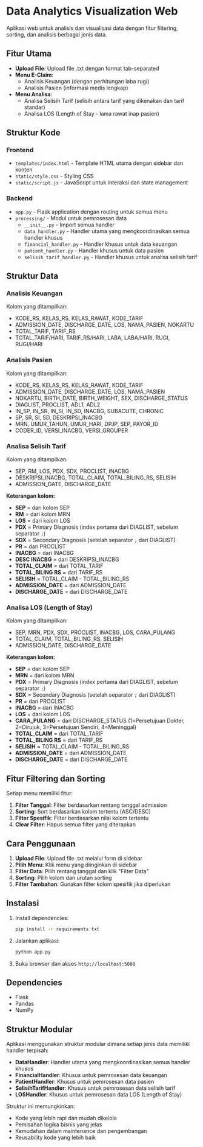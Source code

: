 # Data Analytics Visualization Web

Aplikasi web untuk analisis dan visualisasi data dengan fitur filtering, sorting, dan analisis berbagai jenis data.

## Fitur Utama

- **Upload File**: Upload file .txt dengan format tab-separated
- **Menu E-Claim**: 
  - Analisis Keuangan (dengan perhitungan laba rugi)
  - Analisis Pasien (informasi medis lengkap)
- **Menu Analisa**:
  - Analisa Selisih Tarif (selisih antara tarif yang dikenakan dan tarif standar)
  - Analisa LOS (Length of Stay - lama rawat inap pasien)

## Struktur Kode

### Frontend
- `templates/index.html` - Template HTML utama dengan sidebar dan konten
- `static/style.css` - Styling CSS
- `static/script.js` - JavaScript untuk interaksi dan state management

### Backend
- `app.py` - Flask application dengan routing untuk semua menu
- `processing/` - Modul untuk pemrosesan data
  - `__init__.py` - Import semua handler
  - `data_handler.py` - Handler utama yang mengkoordinasikan semua handler khusus
  - `financial_handler.py` - Handler khusus untuk data keuangan
  - `patient_handler.py` - Handler khusus untuk data pasien
  - `selisih_tarif_handler.py` - Handler khusus untuk analisa selisih tarif

## Struktur Data

### Analisis Keuangan
Kolom yang ditampilkan:
- KODE_RS, KELAS_RS, KELAS_RAWAT, KODE_TARIF
- ADMISSION_DATE, DISCHARGE_DATE, LOS, NAMA_PASIEN, NOKARTU
- TOTAL_TARIF, TARIF_RS
- TOTAL_TARIF/HARI, TARIF_RS/HARI, LABA, LABA/HARI, RUGI, RUGI/HARI

### Analisis Pasien
Kolom yang ditampilkan:
- KODE_RS, KELAS_RS, KELAS_RAWAT, KODE_TARIF
- ADMISSION_DATE, DISCHARGE_DATE, LOS, NAMA_PASIEN
- NOKARTU, BIRTH_DATE, BIRTH_WEIGHT, SEX, DISCHARGE_STATUS
- DIAGLIST, PROCLIST, ADL1, ADL2
- IN_SP, IN_SR, IN_SI, IN_SD, INACBG, SUBACUTE, CHRONIC
- SP, SR, SI, SD, DESKRIPSI_INACBG
- MRN, UMUR_TAHUN, UMUR_HARI, DPJP, SEP, PAYOR_ID
- CODER_ID, VERSI_INACBG, VERSI_GROUPER

### Analisa Selisih Tarif
Kolom yang ditampilkan:
- SEP, RM, LOS, PDX, SDX, PROCLIST, INACBG
- DESKRIPSI_INACBG, TOTAL_CLAIM, TOTAL_BILING_RS, SELISIH
- ADMISSION_DATE, DISCHARGE_DATE

**Keterangan kolom:**
- **SEP** = dari kolom SEP
- **RM** = dari kolom MRN
- **LOS** = dari kolom LOS
- **PDX** = Primary Diagnosis (index pertama dari DIAGLIST, sebelum separator `;`)
- **SDX** = Secondary Diagnosis (setelah separator `;` dari DIAGLIST)
- **PR** = dari PROCLIST
- **INACBG** = dari INACBG
- **DESC INACBG** = dari DESKRIPSI_INACBG
- **TOTAL_CLAIM** = dari TOTAL_TARIF
- **TOTAL_BILING RS** = dari TARIF_RS
- **SELISIH** = TOTAL_CLAIM - TOTAL_BILING_RS
- **ADMISSION_DATE** = dari ADMISSION_DATE
- **DISCHARGE_DATE** = dari DISCHARGE_DATE

### Analisa LOS (Length of Stay)
Kolom yang ditampilkan:
- SEP, MRN, PDX, SDX, PROCLIST, INACBG, LOS, CARA_PULANG
- TOTAL_CLAIM, TOTAL_BILING_RS, SELISIH
- ADMISSION_DATE, DISCHARGE_DATE

**Keterangan kolom:**
- **SEP** = dari kolom SEP
- **MRN** = dari kolom MRN
- **PDX** = Primary Diagnosis (index pertama dari DIAGLIST, sebelum separator `;`)
- **SDX** = Secondary Diagnosis (setelah separator `;` dari DIAGLIST)
- **PR** = dari PROCLIST
- **INACBG** = dari INACBG
- **LOS** = dari kolom LOS
- **CARA_PULANG** = dari DISCHARGE_STATUS (1=Persetujuan Dokter, 2=Dirujuk, 3=Persetujuan Sendiri, 4=Meninggal)
- **TOTAL_CLAIM** = dari TOTAL_TARIF
- **TOTAL_BILING RS** = dari TARIF_RS
- **SELISIH** = TOTAL_CLAIM - TOTAL_BILING_RS
- **ADMISSION_DATE** = dari ADMISSION_DATE
- **DISCHARGE_DATE** = dari DISCHARGE_DATE

## Fitur Filtering dan Sorting

Setiap menu memiliki fitur:
1. **Filter Tanggal**: Filter berdasarkan rentang tanggal admission
2. **Sorting**: Sort berdasarkan kolom tertentu (ASC/DESC)
3. **Filter Spesifik**: Filter berdasarkan nilai kolom tertentu
4. **Clear Filter**: Hapus semua filter yang diterapkan

## Cara Penggunaan

1. **Upload File**: Upload file .txt melalui form di sidebar
2. **Pilih Menu**: Klik menu yang diinginkan di sidebar
3. **Filter Data**: Pilih rentang tanggal dan klik "Filter Data"
4. **Sorting**: Pilih kolom dan urutan sorting
5. **Filter Tambahan**: Gunakan filter kolom spesifik jika diperlukan

## Instalasi

1. Install dependencies:
   ```bash
   pip install -r requirements.txt
   ```

2. Jalankan aplikasi:
   ```bash
   python app.py
   ```

3. Buka browser dan akses `http://localhost:5000`

## Dependencies

- Flask
- Pandas
- NumPy

## Struktur Modular

Aplikasi menggunakan struktur modular dimana setiap jenis data memiliki handler terpisah:

- **DataHandler**: Handler utama yang mengkoordinasikan semua handler khusus
- **FinancialHandler**: Khusus untuk pemrosesan data keuangan
- **PatientHandler**: Khusus untuk pemrosesan data pasien  
- **SelisihTarifHandler**: Khusus untuk pemrosesan data selisih tarif
- **LOSHandler**: Khusus untuk pemrosesan data LOS (Length of Stay)

Struktur ini memungkinkan:
- Kode yang lebih rapi dan mudah dikelola
- Pemisahan logika bisnis yang jelas
- Kemudahan dalam maintenance dan pengembangan
- Reusability kode yang lebih baik
